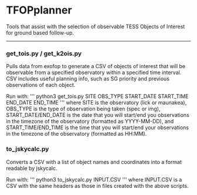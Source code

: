 # TFOPplanner
Tools that assist with the selection of observable TESS Objects of Interest for ground based follow-up. 
___________________________________
### get_tois.py / get_k2ois.py
Pulls data from exofop to generate a CSV of objects of interest that will be observable from a specified observatory within a specified time interval. CSV includes useful planning info, such as SG priority and previous observations of each object.

Run with: 
'''
python3 get_tois.py SITE OBS_TYPE START_DATE START_TIME END_DATE END_TIME
'''
where SITE is the observatory (lick or maunakea), OBS_TYPE is the type of observation being taken (spec or img), START_DATE/END_DATE is the date that you will start/end you observations in the timezone of the observatory (formatted as YYYY-MM-DD), and START_TIME/END_TIME is the time that you will start/end your observations in the timezone of the observatory (formatted as HH:MM).

### to_jskycalc.py
Converts a CSV with a list of object names and coordinates into a format readable by jskycalc.

Run with:
'''
python3 to_jskycalc.py INPUT.CSV
'''
where INPUT.CSV is a CSV with the same headers as those in files created with the above scripts.
